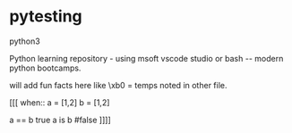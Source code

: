 # pytesting
python3


Python learning repository - using msoft vscode studio or bash -- modern python bootcamps.

will add fun facts here like \xb0 = temps noted in other file. 


[[[ when:: 
a = [1,2]
b = [1,2]

a == b true
a is b #false
]]]]
